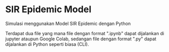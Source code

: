 # SIR Epidemic Model
Simulasi menggunakan Model SIR Epidemic dengan Python

Terdapat dua file yang mana file dengan format ".ipynb" dapat dijalankan di jupyter ataupun Google Colab, sedangan file dengan format ".py" dapat dijalankan di Python seperti biasa (CLI).
